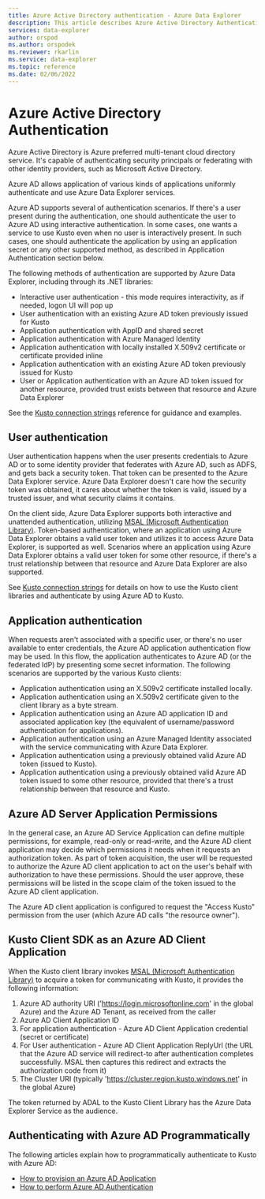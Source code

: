 ```yaml
---
title: Azure Active Directory authentication - Azure Data Explorer
description: This article describes Azure Active Directory Authentication in Azure Data Explorer.
services: data-explorer
author: orspod
ms.author: orspodek
ms.reviewer: rkarlin
ms.service: data-explorer
ms.topic: reference
ms.date: 02/06/2022
---
```

# Azure Active Directory Authentication

Azure Active Directory is Azure preferred multi-tenant cloud directory service.
It's capable of authenticating security principals or federating with other identity providers,
such as Microsoft Active Directory.

Azure AD allows application of various kinds of applications uniformly authenticate and use Azure Data Explorer services.

Azure AD supports several of authentication scenarios.
If there's a user present during the authentication, one should authenticate the user to Azure AD using interactive authentication.
In some cases, one wants a service to use Kusto even when no user is interactively
present. In such cases, one should authenticate the application by using an application secret or any other supported method, as described in Application Authentication section below.

The following methods of authentication are supported by Azure Data Explorer,
including through its .NET libraries:

* Interactive user authentication - this mode requires interactivity, as if needed, logon UI will pop up
* User authentication with an existing Azure AD token previously issued for Kusto
* Application authentication with AppID and shared secret
* Application authentication with Azure Managed Identity
* Application authentication with locally installed X.509v2 certificate or certificate provided inline
* Application authentication with an existing Azure AD token previously issued for Kusto
* User or Application authentication with an Azure AD token issued for another resource, provided trust exists between that resource and Azure Data Explorer

See the [Kusto connection strings](../../api/connection-strings/kusto.md) reference for guidance and examples.

## User authentication

User authentication happens when the user presents credentials to Azure AD or to some identity provider
that federates with Azure AD, such as ADFS, and gets back a security token. That token can be presented to the
Azure Data Explorer service. Azure Data Explorer doesn't care how the security token was obtained, it cares about
whether the token is valid, issued by a trusted issuer, and what security claims it contains.

On the client side, Azure Data Explorer supports both interactive and unattended authentication, utilizing [MSAL (Microsoft Authentication Library)](/azure/active-directory/develop/msal-overview). Token-based authentication, where an application using Azure Data Explorer obtains a valid user token and utilizes it to access Azure Data Explorer, is supported as well.
Scenarios where an application using Azure Data Explorer obtains a valid user token for some other resource, if there's a trust relationship between that resource and Azure Data Explorer are also supported.

See [Kusto connection strings](../../api/connection-strings/kusto.md) for details on how
to use the Kusto client libraries and authenticate by using Azure AD to Kusto.

## Application authentication

When requests aren't associated with a specific user, or there's no user available to enter
credentials, the Azure AD application authentication flow may be used. In this flow, the application
authenticates to Azure AD (or the federated IdP) by presenting some secret information. The following
scenarios are supported by the various Kusto clients:

* Application authentication using an X.509v2 certificate installed locally.
* Application authentication using an X.509v2 certificate given to the client library as a byte stream.
* Application authentication using an Azure AD application ID and associated application key
  (the equivalent of username/password authentication for applications).
* Application authentication using an Azure Managed Identity associated with the service communicating with Azure Data Explorer.
* Application authentication using a previously obtained valid Azure AD token (issued to Kusto).
* Application authentication using a previously obtained valid Azure AD token issued to some other resource,
  provided that there's a trust relationship between that resource and Kusto.

## Azure AD Server Application Permissions

In the general case, an Azure AD Service Application can define multiple
permissions, for example, read-only or read-write, and the Azure AD
client application may decide which permissions it needs when it requests an
authorization token. As part of token acquisition, the user will be requested to authorize the Azure AD client application to act on the user's behalf with
authorization to have these permissions. Should the user approve, these
permissions will be listed in the scope claim of the token issued
to the Azure AD client application.

The Azure AD client application is configured to request the "Access Kusto" permission
from the user (which Azure AD calls "the resource owner").

## Kusto Client SDK as an Azure AD Client Application

When the Kusto client library invokes [MSAL (Microsoft Authentication Library)](/azure/active-directory/develop/msal-overview)
to acquire a token for communicating with Kusto, it provides the following information:

1. Azure AD authority URI ('https://login.microsoftonline.com' in the global Azure) and the Azure AD Tenant, as received from the caller
2. Azure AD Client Application ID
3. For application authentication - Azure AD Client Application credential (secret or certificate)
4. For User authentication - Azure AD Client Application ReplyUrl (the URL that the Azure AD service will redirect-to after authentication completes successfully.
   MSAL then captures this redirect and extracts the authorization code from it)
5. The Cluster URI (typically 'https://cluster.region.kusto.windows.net' in the global Azure)

The token returned by ADAL to the Kusto Client Library has the Azure Data Explorer Service as the audience.

## Authenticating with Azure AD Programmatically

The following articles explain how to programmatically authenticate to Kusto with Azure AD:

* [How to provision an Azure AD Application](../../../provision-azure-ad-app.md)
* [How to perform Azure AD Authentication](how-to-authenticate-with-aad.md)
